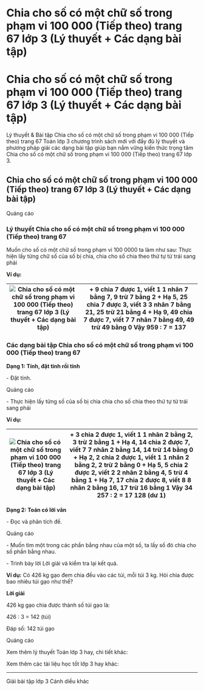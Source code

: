 # Chia cho số có một chữ số trong phạm vi 100 000 (Tiếp theo) trang 67 lớp 3 (Lý thuyết + Các dạng bài tập)

# Chia cho số có một chữ số trong phạm vi 100 000 (Tiếp theo) trang 67 lớp 3 (Lý thuyết + Các dạng bài tập)

Lý thuyết & Bài tập Chia cho số có một chữ số trong phạm vi 100 000 (Tiếp theo) trang 67 Toán lớp 3 chương trình sách mới với đầy đủ lý thuyết và phương pháp giải các dạng bài tập giúp bạn nắm vững kiến thức trọng tâm Chia cho số có một chữ số trong phạm vi 100 000 (Tiếp theo) trang 67 lớp 3.

## Chia cho số có một chữ số trong phạm vi 100 000 (Tiếp theo) trang 67 lớp 3 (Lý thuyết + Các dạng bài tập)

Quảng cáo

### Lý thuyết Chia cho số có một chữ số trong phạm vi 100 000 (Tiếp theo) trang 67

Muốn cho số có một chữ số trong phạm vi 100 0000 ta làm như sau: Thực hiện lấy từng chữ số của số bị chia, chia cho số chia theo thứ tự từ trái sang phải

**Ví dụ:**

![Chia cho số có một chữ số trong phạm vi 100 000 \(Tiếp theo\) trang 67 lớp 3 \(Lý thuyết + Các dạng bài tập\)](https://vietjack.com/toan-3-cd/images/ly-thuyet-phep-tru-trong-pham-vi-100-000-252023.PNG) |  \+ 9 chia 7 được 1, viết 1 1 nhân 7 bằng 7, 9 trừ 7 bằng 2 \+ Hạ 5, 25 chia 7 được 3, viết 3 3 nhân 7 bằng 21, 25 trừ 21 bằng 4 \+ Hạ 9, 49 chia 7 được 7, viết 7 7 nhân 7 bằng 49, 49 trừ 49 bằng 0 Vậy 959 : 7 = 137  
---|---  
  
### Các dạng bài tập Chia cho số có một chữ số trong phạm vi 100 000 (Tiếp theo) trang 67

**Dạng 1: Tính, đặt tính rồi tính**

\- Đặt tính.

Quảng cáo

\- Thực hiện lấy từng số của số bị chia chia cho số chia theo thứ tự từ trái sang phải

**Ví dụ:**

![Chia cho số có một chữ số trong phạm vi 100 000 \(Tiếp theo\) trang 67 lớp 3 \(Lý thuyết + Các dạng bài tập\)](https://vietjack.com/toan-3-cd/images/ly-thuyet-phep-tru-trong-pham-vi-100-000-252024.PNG) |  \+ 3 chia 2 được 1, viết 1 1 nhân 2 bằng 2, 3 trừ 2 bằng 1 \+ Hạ 4, 14 chia 2 được 7, viết 7 7 nhân 2 bằng 14, 14 trừ 14 bằng 0 \+ Hạ 2, 2 chia 2 được 1, viết 1 1 nhân 2 bằng 2, 2 trừ 2 bằng 0 \+ Hạ 5, 5 chia 2 được 2, viết 2 2 nhân 2 bằng 4, 5 trừ 4 bằng 1 \+ Hạ 7, 17 chia 2 được 8, viết 8 8 nhân 2 bằng 16, 17 trừ 16 bằng 1 Vậy 34 257 : 2 = 17 128 (dư 1)  
---|---  
  
**Dạng 2: Toán có lời văn**

\- Đọc và phân tích đề. 

Quảng cáo

\- Muốn tìm một trong các phần bằng nhau của một số, ta lấy số đó chia cho số phần bằng nhau. 

\- Trình bày lời Lời giải và kiểm tra lại kết quả.

**Ví dụ:** Có 426 kg gạo đem chia đều vào các túi, mỗi túi 3 kg. Hỏi chia được bao nhiêu túi gạo như thế?

**Lời giải**

426 kg gạo chia được thành số túi gạo là:

426 : 3 = 142 (túi)

Đáp số: 142 túi gạo

Quảng cáo

Xem thêm lý thuyết Toán lớp 3 hay, chi tiết khác:

Xem thêm các tài liệu học tốt lớp 3 hay khác:

* * *

Giải bài tập lớp 3 Cánh diều khác
